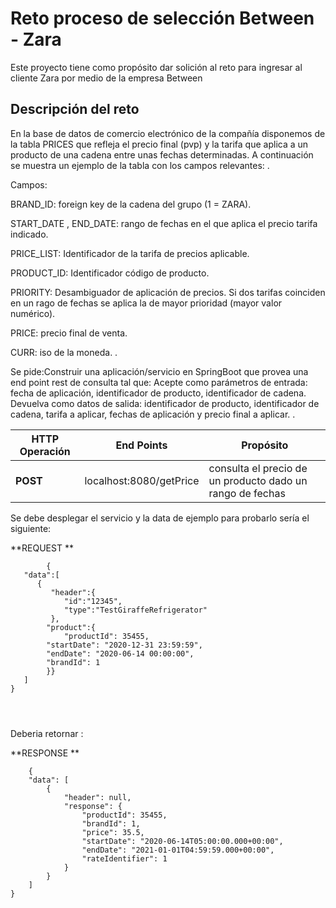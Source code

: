 # Reto proceso de selección Between - Zara
Este proyecto tiene como propósito dar solición al reto para ingresar al cliente Zara por medio de la empresa Between

## Descripción del reto
En la base de datos de comercio electrónico de la compañía disponemos de la tabla PRICES que refleja el precio final (pvp) y la tarifa que aplica a un  producto de una cadena entre unas fechas determinadas. A continuación se muestra un ejemplo de la tabla con los campos relevantes:
. <br/>


Campos: 

 

BRAND_ID: foreign key de la cadena del grupo (1 = ZARA).

START_DATE , END_DATE: rango de fechas en el que aplica el precio tarifa indicado.

PRICE_LIST: Identificador de la tarifa de precios aplicable.

PRODUCT_ID: Identificador código de producto.

PRIORITY: Desambiguador de aplicación de precios. Si dos tarifas coinciden en un rago de fechas se aplica la de mayor prioridad (mayor valor numérico).

PRICE: precio final de venta.

CURR: iso de la moneda.
.<br/> 

Se pide:Construir una aplicación/servicio en SpringBoot que provea una end point rest de consulta  tal que:
        Acepte como parámetros de entrada: fecha de aplicación, identificador de producto, identificador de cadena.
        Devuelva como datos de salida: identificador de producto, identificador de cadena, tarifa a aplicar, fechas 
		de aplicación y precio final a aplicar.
. <br/>


HTTP Operación | End Points | Propósito
------------ | ------------- | --------------|
**POST** | localhost:8080/getPrice | consulta el precio de un producto dado un rango de fechas


Se debe desplegar el servicio y la data de ejemplo para probarlo sería el siguiente:



 **REQUEST **<br/>

``````
		{  
   "data":[  
      {  
         "header":{  
            "id":"12345",
            "type":"TestGiraffeRefrigerator"
         },
        "product":{
            "productId": 35455,
        "startDate": "2020-12-31 23:59:59",
        "endDate": "2020-06-14 00:00:00",
        "brandId": 1
        }}
   ]
}


		
``````

Deberia retornar : 

 **RESPONSE **<br/>

``````
	{
    "data": [
        {
            "header": null,
            "response": {
                "productId": 35455,
                "brandId": 1,
                "price": 35.5,
                "startDate": "2020-06-14T05:00:00.000+00:00",
                "endDate": "2021-01-01T04:59:59.000+00:00",
                "rateIdentifier": 1
            }
        }
    ]
}

		
``````



